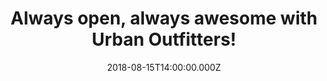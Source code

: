 ---
campaign-uuid: "c-5a69970d-cfff-46bf-86fd-6e0820a79ef9"
type: "Offer"
category: "Fashion"
date: "2018-08-15T14:00:00.000Z"
end-date: "2018-10-20T23:59:00.000Z"
disable-form: false
is_promoted: false
has_entry_page: false
title: "Always open, always awesome with Urban Outfitters!"
competition-description: "<p>At Urban Outfitters they've been inspiring customers\
  \ through a unique combination of product, creativity and cultural understanding\
  \ offering experiential retail environments and a well-curated mix of women’s, men’\
  s, accessories and home product assortments.</p>\r\n<p>They have something for everybody\
  \ and now they are up to 30% OFF at their entire collection! Hurry up and don't\
  \ miss out on their amazing sales!</p>"
banner-img: "https://assets.expresslyapp.com/asset-32cd190a-e476-4d4e-af38-1bc8fab2a630.jpg"
logo-left-href: "https://www.urbanoutfitters.com/?ref=logo"
logo-left-image: "https://assets.expresslyapp.com/asset-728a5c4d-ce53-4f85-a171-2c397512e583.jpg"
logo-left-title: "Urban Outfitters"
has-winner: false
---